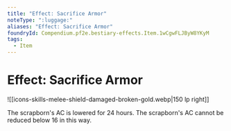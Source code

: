 ```yaml
---
title: "Effect: Sacrifice Armor"
noteType: ":luggage:"
aliases: "Effect: Sacrifice Armor"
foundryId: Compendium.pf2e.bestiary-effects.Item.1wCgwFLJByW8YKyM
tags:
  - Item
---
```


# Effect: Sacrifice Armor
![[icons-skills-melee-shield-damaged-broken-gold.webp|150 lp right]]

The scrapborn's AC is lowered for 24 hours. The scrapborn's AC cannot be reduced below 16 in this way.
